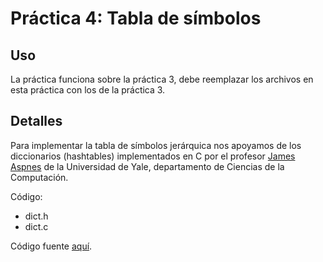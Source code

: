# Práctica 4: Tabla de símbolos

## Uso

La práctica funciona sobre la práctica 3, debe reemplazar los archivos en esta práctica con los de la práctica 3.

## Detalles

Para implementar la tabla de símbolos jerárquica nos apoyamos de los diccionarios (hashtables) implementados en C por el profesor [James Aspnes](http://www.cs.yale.edu/homes/aspnes) de la Universidad de Yale, departamento de Ciencias de la Computación.

Código:

* dict.h
* dict.c

Código fuente [aquí](http://www.cs.yale.edu/homes/aspnes/pinewiki/C(2f)HashTables.html?highlight=%28CategoryAlgorithmNotes%29 "C/HashTables").
